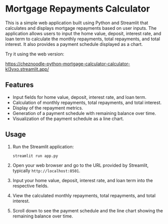 # Mortgage Repayments Calculator

This is a simple web application built using Python and Streamlit that calculates and displays mortgage repayments based on user inputs. The application allows users to input the home value, deposit, interest rate, and loan term to calculate the monthly repayments, total repayments, and total interest. It also provides a payment schedule displayed as a chart.

Try it using the web version:

https://cheznoodle-python-mortgage-calculator-calculator-kl3yxo.streamlit.app/

## Features

- Input fields for home value, deposit, interest rate, and loan term.
- Calculation of monthly repayments, total repayments, and total interest.
- Display of the repayment metrics.
- Generation of a payment schedule with remaining balance over time.
- Visualization of the payment schedule as a line chart.

## Usage

1. Run the Streamlit application:

    ```bash
    streamlit run app.py
    ```

2. Open your web browser and go to the URL provided by Streamlit, typically `http://localhost:8501`.

3. Input your home value, deposit, interest rate, and loan term into the respective fields.

4. View the calculated monthly repayments, total repayments, and total interest.

5. Scroll down to see the payment schedule and the line chart showing the remaining balance over time.
